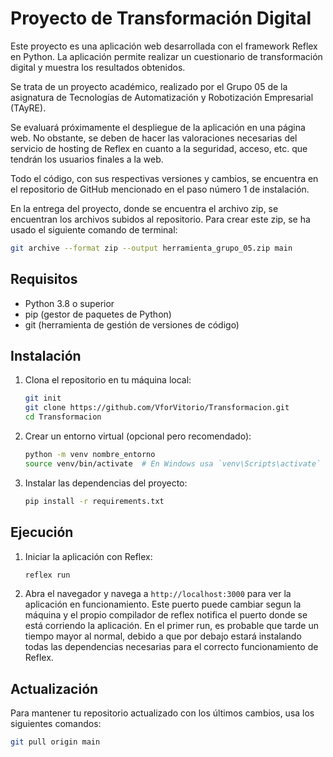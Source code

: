 # Proyecto de Transformación Digital

Este proyecto es una aplicación web desarrollada con el framework Reflex en Python. La aplicación permite realizar un cuestionario de transformación digital y muestra los resultados obtenidos.

Se trata de un proyecto académico, realizado por el Grupo 05 de la asignatura de Tecnologías de Automatización y Robotización Empresarial (TAyRE).

Se evaluará próximamente el despliegue de la aplicación en una página web. No obstante, se deben de hacer las valoraciones necesarias del servicio de hosting de Reflex en cuanto a la seguridad, acceso, etc. que tendrán los usuarios finales a la web.

Todo el código, con sus respectivas versiones y cambios, se encuentra en el repositorio de GitHub mencionado en el paso número 1 de instalación.

En la entrega del proyecto, donde se encuentra el archivo zip, se encuentran los archivos subidos al repositorio. Para crear este zip, se ha usado el siguiente comando de terminal:

```sh
git archive --format zip --output herramienta_grupo_05.zip main
```

## Requisitos

- Python 3.8 o superior
- pip (gestor de paquetes de Python)
- git (herramienta de gestión de versiones de código)

## Instalación

1. Clona el repositorio en tu máquina local:

   ```sh
   git init
   git clone https://github.com/VforVitorio/Transformacion.git
   cd Transformacion
   ```

2. Crear un entorno virtual (opcional pero recomendado):

   ```sh
   python -m venv nombre_entorno
   source venv/bin/activate  # En Windows usa `venv\Scripts\activate`
   ```

3. Instalar las dependencias del proyecto:

   ```sh
   pip install -r requirements.txt
   ```

## Ejecución

1. Iniciar la aplicación con Reflex:

   ```sh
   reflex run
   ```

2. Abra el navegador y navega a `http://localhost:3000` para ver la aplicación en funcionamiento. Este puerto puede cambiar segun la máquina y el propio compilador de reflex notifica el puerto donde se está corriendo la aplicación. En el primer run, es probable que tarde un tiempo mayor al normal, debido a que por debajo estará instalando todas las dependencias necesarias para el correcto funcionamiento de Reflex.

## Actualización

Para mantener tu repositorio actualizado con los últimos cambios, usa los siguientes comandos:

```sh
git pull origin main
```
